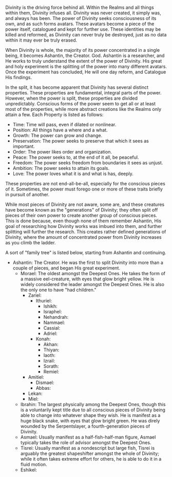 Divinity is the driving force behind all. Within the Realms and all things within them, Divinity infuses all. Divinity was never created, it simply was, and always has been. The power of Divinity seeks consciousness of its own, and as such forms avatars. These avatars become a piece of the power itself, catalogued and kept for further use. These identities may be killed and reformed, as Divinity can never truly be destroyed, just as no data within it may ever be truly erased.

When Divinity is whole, the majority of its power concentrated in a single being, it becomes Ashantin, the Creator. God. Ashantin is a researcher, and He works to truly understand the extent of the power of Divinity. His great and holy experiment is the splitting of the power into many different avatars. Once the experiment has concluded, He will one day reform, and Catalogue His findings.

In the split, it has become apparent that Divinity has several distinct properties. These properties are fundamental, integral parts of the power. However, when the power is split, these properties are divided unpredictably. Conscious forms of the power seem to get all or at least most of the properties, while more abstract creations like the Realms only attain a few. Each Property is listed as follows:

- Time: Time will pass, even if dilated or nonlinear.
- Position: All things have a where and a what.
- Growth: The power can grow and change.
- Preservation: The power seeks to preserve that which it sees as important.
- Order: The power likes order and organization.
- Peace: The power seeks to, at the end of it all, be peaceful.
- Freedom: The power seeks freedom from boundaries it sees as unjust.
- Ambition: The power seeks to attain its goals.
- Love: The power loves what it is and what is has, deeply.

These properties are not end-all-be-all, especially for the conscious pieces of it. Sometimes, the power must forego one or more of these traits briefly in pursuit of another.

While most pieces of Divinity are not aware, some are, and these creatures have become known as the "generations" of Divinity; they often split off pieces of their own power to create another group of conscious pieces. This is done because, even though none of them remember Ashantin, His goal of researching how Divinity works was imbued into them, and further splitting will further the research. This creates rather defined generations of Divinity, where the amount of concentrated power from Divinity increases as you climb the ladder.

A sort of "family tree" is listed below, starting from Ashantin and continuing.

- Ashantin: The Creator. He was the first to split Divinity into more than a couple of pieces, and began His great experiment.
    - Morael: The oldest amongst the Deepest Ones. He takes the form of a massive eel-creature, with eyes that glow bright yellow. He is widely considered the leader amongst the Deepest Ones. He is also the only one to have "had children."
        - Zariel:
            - Ithuriel:
                - Ishikh:
                - Israphel:
                - Nehandrah:
                - Nammael:
                - Cassial:
                - Adriel:
            - Konah:
                - Akhan:
                - Thiyan:
                - Iaoth:
                - Izrail:
                - Sorath:
                - Remiel:
        - Amitiel:
            - Dismael:
            - Abbas:
        - Lekan:
        - Miel:
    - Ibrahin: The largest physically among the Deepest Ones, though this is a voluntarily kept title due to all conscious pieces of Divinity being able to change into whatever shape they wish. He is manifest as a huge black snake, with eyes that glow bright green. He was direly wounded by the Serpentslayer, a fourth-generation pieces of Divinity.
    - Asmael: Usually manifest as a half-fish-half-man figure, Asmael typically takes the role of advisor amongst the Deepest Ones.
    - Tisrei: Usually manifest as a nondescript but large fish, Tisrei is arguably the greatest shapeshifter amongst the whole of Divinity; while it often takes extreme effort for others, he is able to do it in a fluid motion. 
    - Eshikel:
